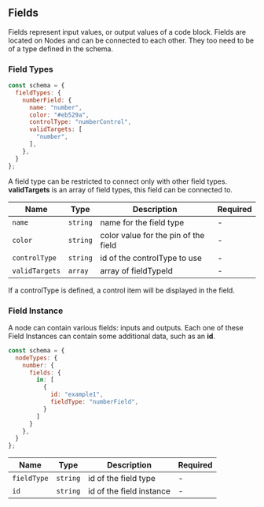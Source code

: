 ## Fields

Fields represent input values, or output values of a code block. Fields are located on Nodes and can
be connected to each other. They too need to be of a type defined in the schema.

### Field Types

```js
const schema = {
  fieldTypes: {
    numberField: {
      name: "number",
      color: "#eb529a",
      controlType: "numberControl",
      validTargets: [
        "number",
      ],
    },
  }
};
```

A field type can be restricted to connect only with other field types. **validTargets** is an array
of field types, this field can be connected to.

| Name | Type | Description | Required |
| --- | --- | --- | --- |
| `name` | `string` | name for the field type | - |
| `color` | `string` | color value for the pin of the field | - |
| `controlType` | `string` | id of the controlType to use  | - |
| `validTargets` | `array` | array of fieldTypeId  | - |

If a controlType is defined, a control item will be displayed in the field.

### Field Instance

A node can contain various fields: inputs and outputs. Each one of these Field Instances can contain
some additional data, such as an **id**.

```js
const schema = {
  nodeTypes: {
    number: {
      fields: {
        in: [
          {
            id: "example1",
            fieldType: "numberField",
          }
        ]
      }
    },
  }
};
```

| Name | Type | Description | Required |
| --- | --- | --- | --- |
| `fieldType` | `string` | id of the field type | - |
| `id` | `string` | id of the field instance | - |
